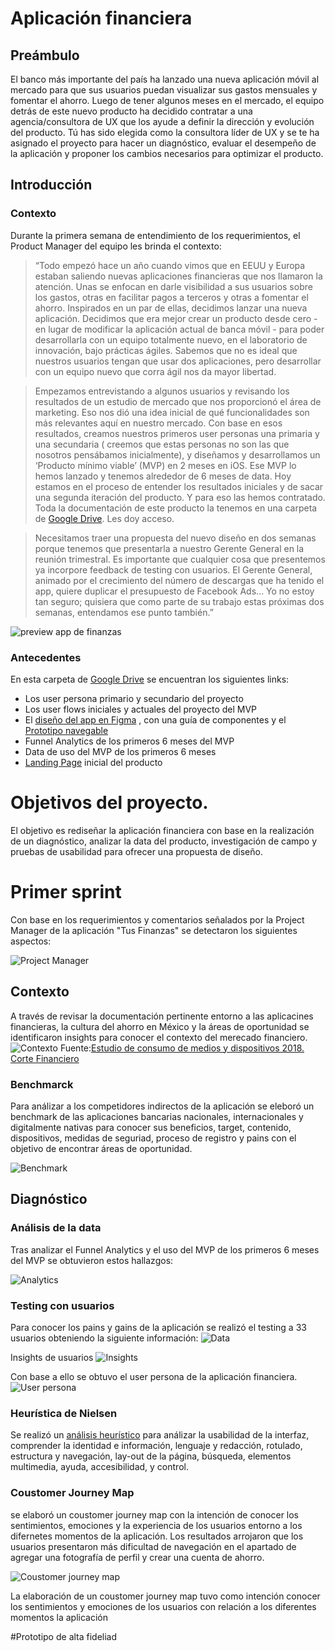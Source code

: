 # Aplicación financiera
 
## Preámbulo

El banco más importante del país ha lanzado una nueva aplicación móvil al
mercado para que sus usuarios puedan visualizar sus gastos mensuales y fomentar
el ahorro. Luego de tener algunos meses en el mercado, el
equipo detrás de este nuevo producto ha decidido contratar a una
agencia/consultora de UX que los ayude a definir la dirección y evolución del
producto. Tú has sido elegida como la consultora líder de UX y se te ha asignado el proyecto para hacer un diagnóstico, evaluar el desempeño de la aplicación y proponer los cambios necesarios para optimizar el producto.


## Introducción

### Contexto

Durante la primera semana de entendimiento de los requerimientos, el Product
Manager del equipo les brinda el contexto:

>“Todo empezó hace un año cuando vimos que en EEUU y Europa estaban saliendo
  nuevas aplicaciones financieras que nos llamaron la atención. Unas se enfocan
  en darle visibilidad a sus usuarios sobre los gastos, otras en facilitar pagos
  a terceros y otras a fomentar el ahorro. Inspirados en un par de ellas,
  decidimos lanzar una nueva aplicación. Decidimos que era mejor crear un
  producto desde cero - en lugar de modificar la aplicación actual de banca
  móvil - para poder desarrollarla con un equipo totalmente nuevo, en el
  laboratorio de innovación, bajo prácticas ágiles. Sabemos que no es ideal que
  nuestros usuarios tengan que usar dos aplicaciones, pero desarrollar con un
  equipo nuevo que corra ágil nos da mayor libertad.

> Empezamos entrevistando a algunos usuarios y revisando los resultados de un
  estudio de mercado que nos proporcionó el área de marketing. Eso nos dió una
  idea inicial de qué funcionalidades son más relevantes aquí en nuestro
  mercado. Con base en esos resultados, creamos nuestros primeros user personas
  una primaria y una secundaria ( creemos que estas personas no son las que
  nosotros pensábamos inicialmente), y diseñamos y desarrollamos un ‘Producto
  mínimo viable’ (MVP) en 2 meses en iOS. Ese MVP lo hemos lanzado y tenemos
  alrededor de 6 meses de data. Hoy estamos en el proceso de entender los
  resultados iniciales y de sacar una segunda iteración del producto. Y para eso
  las hemos contratado. Toda la documentación de este producto la tenemos en una
  carpeta de [Google Drive](https://drive.google.com/drive/u/0/folders/1NWf4701uKDsCK0eLNI8RXEocrI1g1zqd). Les doy acceso.

> Necesitamos traer una propuesta del nuevo diseño en dos semanas porque tenemos
  que presentarla a nuestro Gerente General en la reunión trimestral. Es
  importante que cualquier cosa que presentemos ya incorpore feedback de testing
  con usuarios. El Gerente General, animado por el crecimiento del número de
  descargas que ha tenido el app, quiere duplicar el presupuesto de Facebook
  Ads… Yo no estoy tan seguro; quisiera que como parte de su trabajo estas
  próximas dos semanas, entendamos ese punto también.”

![preview app de finanzas](https://lh3.googleusercontent.com/WyfUPurRuoXyyeZScQtdLhk063ZozToVlujoljul3TDwJW5KZy3Om_LvuB-TB9IcG2r_BCSpoXtXL-bZjIeGBFxQmL4GYEM2QXnQovq6EvixYaO_Z5-gFMvljM9jye7bVofendMteBI)

### Antecedentes 

En esta carpeta de [Google Drive](https://drive.google.com/drive/u/0/folders/1NWf4701uKDsCK0eLNI8RXEocrI1g1zqd) se encuentran los siguientes links: 

- Los user persona primario y secundario del proyecto
- Los user flows iniciales y actuales del proyecto del MVP
- El [diseño del app en Figma](https://www.figma.com/file/Gr5GEIRrjF9eIplIeEHUSJNt/proyecto-2-banca?node-id=0%3A477)
  , con una guía de componentes y el [Prototipo navegable](https://marvelapp.com/e9h245e)
- Funnel Analytics de los primeros 6 meses del MVP
- Data de uso del MVP de los primeros 6 meses
- [Landing Page](http://fintechapp-laboratoria.pagedemo.co/) inicial del producto

# Objetivos del proyecto. 

El objetivo es rediseñar la aplicación financiera con base en la realización de un diagnóstico, analizar la data del producto, investigación de campo y pruebas de usabilidad para ofrecer una propuesta de diseño. 

# Primer sprint 

Con base en los requerimientos y comentarios señalados por la Project Manager de la aplicación "Tus Finanzas" se detectaron los siguientes aspectos:  

![Project Manager](https://github.com/Cristalgarcia/FinancialAPPCDMX007/blob/master/Imagenes/Project%20Manager.jpg)

## Contexto
A través de revisar la documentación pertinente entorno a las aplicacines financieras, la cultura del ahorro en México y la áreas de oportunidad se identificaron insights para conocer el contexto del merecado financiero. 
![Contexto]()
Fuente:[Estudio de consumo de medios y dispositivos 2018. Corte Financiero](https://drive.google.com/file/d/1BWRq19LnMxY7g7x5F-KhYbfg1EzI8nTK/view?usp=sharing)

### Benchmarck 
Para análizar a los competidores indirectos de la aplicación se eleboró un benchmark de las aplicaciones bancarias nacionales, internacionales y digitalmente nativas para conocer sus beneficios, target, contenido, dispositivos, medidas de seguriad, proceso de registro y pains con el objetivo de encontrar áreas de oportunidad. 

![Benchmark]()

## Diagnóstico

### Análisis de la data
Tras analizar el Funnel Analytics y el uso del MVP de los primeros 6 meses del MVP se obtuvieron estos hallazgos:

![Analytics](https://github.com/Cristalgarcia/FinancialAPPCDMX007/blob/master/Imagenes/Analytics.jpg)

### Testing con usuarios
Para conocer los pains y gains de la aplicación se realizó el testing a 33 usuarios obteniendo la siguiente información:
![Data](https://github.com/Cristalgarcia/FinancialAPPCDMX007/blob/master/Imagenes/Testing.jpg)

Insights de usuarios
![Insights](https://github.com/Cristalgarcia/FinancialAPPCDMX007/blob/master/Imagenes/User%20insight.jpg)

Con base a ello se obtuvo el user persona de la aplicación financiera. 
![User persona](https://github.com/Cristalgarcia/FinancialAPPCDMX007/blob/master/Imagenes/User%20persona.jpg)

### Heurística  de Nielsen
Se realizó un [análisis heurístico](https://docs.google.com/spreadsheets/d/1CwpM3RXDBQZytdJBXpfiUY4Qw1lqOffqr3Xgh617gRo/edit?usp=sharing) para análizar la usabilidad de la interfaz, comprender la identidad e información, lenguaje y redacción, rotulado, estructura y navegación, lay-out de la página, búsqueda, elementos multimedia, ayuda, accesibilidad, y control.

### Coustomer Journey Map
se elaboró un coustomer journey map con la intención de conocer los sentimientos, emociones y la experiencia de los usuarios entorno a los difernetes momentos de la aplicación. Los resultados arrojaron que los usuarios presentaron más dificultad de navegación en el apartado de agregar una fotografía de perfil y crear una cuenta de ahorro. 

![Coustomer journey map]()

La elaboración de un coustomer journey map tuvo como intención conocer los sentimientos y emociones de los usuarios con relación a los diferentes momentos la aplicación 


#Prototipo de alta fideliad



